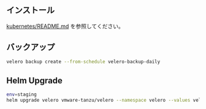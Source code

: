 ## インストール

[kubernetes/README.md](kubernetes/README.md) を参照してください。

## バックアップ

```bash
velero backup create --from-schedule velero-backup-daily
```

## Helm Upgrade

```bash
env=staging
helm upgrade velero vmware-tanzu/velero --namespace velero --values velero/base/values.yaml --values velero/$env/values.yaml --version 8.1.0
```
